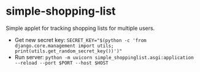 # simple-shopping-list
Simple applet for tracking shopping lists for multiple users.

 - Get new secret key: `SECRET_KEY="$(python -c 'from django.core.management import utils; print(utils.get_random_secret_key())')"`
 - Run server: `python -m uvicorn simple_shoppinglist.asgi:application --reload --port $PORT --host $HOST`
